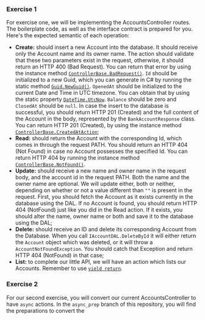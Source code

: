 ### Exercise 1

For exercise one, we will be implementing the AccountsController routes. The boilerplate code,
as well as the interface contract is prepared for you. Here's the expected semantic of each
operation:

 * **Create:** should insert a new Account into the database. It should receive only the Account
 name and its owner name. The action should validate that these two parameters exist in the
 request, otherwise, it should return an HTTP 400 (Bad Request). You can return that error by
 using the instance method
 [`ControllerBase.BadRequest()`](https://docs.microsoft.com/en-us/dotnet/api/microsoft.aspnetcore.mvc.controllerbase.badrequest?view=aspnetcore-6.0).
 `Id` should be initialized to a new Guid, which you can generate in C# by running the static
 method
 [`Guid.NewGuid()`](https://docs.microsoft.com/en-us/dotnet/api/system.guid.newguid?view=net-6.0).
 `OpenedAt` should be initialized to the current Date and Time in UTC
 timezone. You can obtain that by using the static property
 [`DateTime.UtcNow`](https://docs.microsoft.com/en-us/dotnet/api/system.datetime.utcnow?view=net-6.0).
 `Balance` should be zero and `ClosedAt` should be `null`. In case the insert to the database is
 successful, you should return HTTP 201 (Created) and the full content of the Account in the body,
 represented by the `BankAccountResponse` class. You can return HTTP 201 (Created), by using the
 instance method
 [`ControllerBase.CreatedAtAction`](https://docs.microsoft.com/en-us/dotnet/api/microsoft.aspnetcore.mvc.controllerbase.createdataction?view=aspnetcore-6.0);
 * **Read:** should return the Account with the corresponding Id, which comes in through the
 request PATH. You should return an HTTP 404 (Not Found) in case no Account possesses the specified
 Id. You can return HTTP 404 by running the instance method
 [`ControllerBase.NotFound()`](https://docs.microsoft.com/en-us/dotnet/api/microsoft.aspnetcore.mvc.controllerbase.notfound?view=aspnetcore-6.0).
 * **Update:** should receive a new name and owner name in the request body, and the account id in
 the request PATH. Both the name and the owner name are optional. We will update either, both or
 neither, depending on whether or not a value different than `""` is present in the request. First,
 you should fetch the Account as it exists currently in the database using the DAL. If no Account
 is found, you should return HTTP 404 (NotFound) just like you did in the Read action. If it
 exists, you should alter the name, owner name or both and save it to the database using the DAL;
 * **Delete:** should receive an ID and delete its corresponding Account from the Database. When
 you call `IAccountDAL.DeleteById` it will either return the `Account` object which was deleted, or
 it will throw a `AccountNotFoundException`. You should catch that Exception and return HTTP 404
 (NotFound) in that case;
 * **List:** to complete our little API, we will have an action which lists our Accounts. Remember
 to use [`yield return`](https://docs.microsoft.com/en-us/dotnet/csharp/language-reference/keywords/yield).

### Exercise 2

For our second exercise, you will convert our current AccountsController to have `async` actions.
In the `async_prep` branch of this repository, you will find the preparations to convert the

